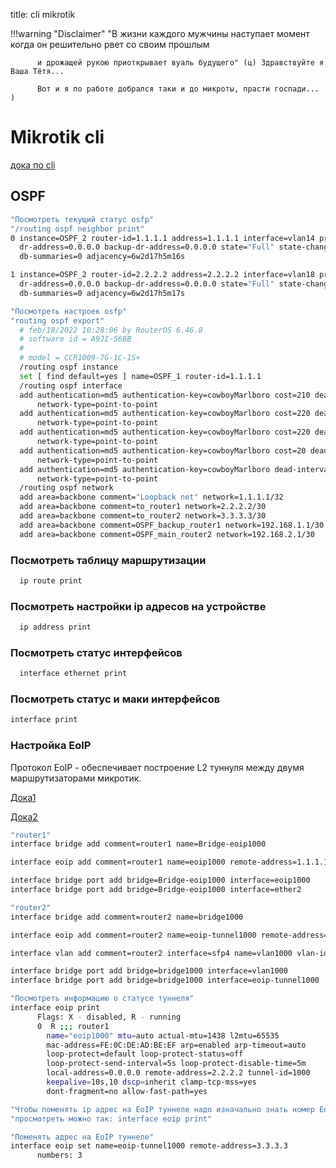 title: cli mikrotik

!!!warning "Disclaimer"
          "В жизни каждого мужчины наступает момент когда он решительно рвет со своим прошлым

          и дрожащей рукою приоткрывает вуаль будущего" (ц) Здравствуйте я Ваша Тётя...
          
          Вот и я по работе добрался таки и до микроты, прасти госпади... )

# Mikrotik cli

[дока по cli](https://jcutrer.com/howto/networking/mikrotik/show-mac-address-table)

## OSPF

```bash
"Посмотреть текущий статус osfp"
"/routing ospf neighbor print"
0 instance=OSPF_2 router-id=1.1.1.1 address=1.1.1.1 interface=vlan14 priority=128 
  dr-address=0.0.0.0 backup-dr-address=0.0.0.0 state="Full" state-changes=4 ls-retransmits=0 ls-requests=0 
  db-summaries=0 adjacency=6w2d17h5m16s 

1 instance=OSPF_2 router-id=2.2.2.2 address=2.2.2.2 interface=vlan18 priority=128 
  dr-address=0.0.0.0 backup-dr-address=0.0.0.0 state="Full" state-changes=5 ls-retransmits=0 ls-requests=0 
  db-summaries=0 adjacency=6w2d17h5m17s 

"Посмотреть настроек osfp"
"routing ospf export"         
  # feb/18/2022 10:28:06 by RouterOS 6.46.8
  # software id = A9JI-S6BB
  #
  # model = CCR1009-7G-1C-1S+
  /routing ospf instance
  set [ find default=yes ] name=OSPF_1 router-id=1.1.1.1
  /routing ospf interface
  add authentication=md5 authentication-key=cowboyMarlboro cost=210 dead-interval=12s hello-interval=3s interface=Tu1 \
      network-type=point-to-point
  add authentication=md5 authentication-key=cowboyMarlboro cost=220 dead-interval=12s disabled=yes hello-interval=3s \
      network-type=point-to-point
  add authentication=md5 authentication-key=cowboyMarlboro cost=220 dead-interval=12s hello-interval=3s interface=Tu2 \
      network-type=point-to-point
  add authentication=md5 authentication-key=cowboyMarlboro cost=20 dead-interval=12s hello-interval=3s interface=vlan14 \
      network-type=point-to-point
  add authentication=md5 authentication-key=cowboyMarlboro dead-interval=12s hello-interval=3s interface=vlan18 \
      network-type=point-to-point
  /routing ospf network
  add area=backbone comment="Loopback net" network=1.1.1.1/32
  add area=backbone comment=to_router1 network=2.2.2.2/30
  add area=backbone comment=to_router2 network=3.3.3.3/30
  add area=backbone comment=OSPF_backup_router1 network=192.168.1.1/30
  add area=backbone comment=OSPF_main_router2 network=192.168.2.1/30
```

### Посмотреть таблицу маршрутизации 
```bash
  ip route print                    
```

### Посмотреть настройки ip адресов на устройстве
```bash
  ip address print        
```

### Посмотреть статус интерфейсов
```bash
  interface ethernet print 
```
### Посмотреть статус и маки интерфейсов
```bash
interface print          
```

### Настройка EoIP
      
Протокол EoIP - обеспечивает построение L2 туннуля между двумя маршрутизаторами микротик.

[Дока1](https://wiki.mikrotik.com/wiki/Manual:Interface/EoIP)

[Дока2](https://asp24.ru/mikrotik/sozdanie-domashney-seti-na-baze-ustroystv-mikrotik-chast-5-sozdanie-eoip-tunnelya/)

```bash
"router1"
interface bridge add comment=router1 name=Bridge-eoip1000

interface eoip add comment=router1 name=eoip1000 remote-address=1.1.1.1 tunnel-id=1000

interface bridge port add bridge=Bridge-eoip1000 interface=eoip1000
interface bridge port add bridge=Bridge-eoip1000 interface=ether2

"router2"
interface bridge add comment=router2 name=bridge1000

interface eoip add comment=router2 name=eoip-tunnel1000 remote-address=2.2.2.2 tunnel-id=1000

interface vlan add comment=router2 interface=sfp4 name=vlan1000 vlan-id=1000

interface bridge port add bridge=bridge1000 interface=vlan1000
interface bridge port add bridge=bridge1000 interface=eoip-tunnel1000

"Посмотреть информацию о статусе туннеля"
interface eoip print
      Flags: X - disabled, R - running 
      0  R ;;; router1
        name="eoip1000" mtu=auto actual-mtu=1438 l2mtu=65535 
        mac-address=FE:0C:DE:AD:BE:EF arp=enabled arp-timeout=auto 
        loop-protect=default loop-protect-status=off 
        loop-protect-send-interval=5s loop-protect-disable-time=5m 
        local-address=0.0.0.0 remote-address=2.2.2.2 tunnel-id=1000 
        keepalive=10s,10 dscp=inherit clamp-tcp-mss=yes 
        dont-fragment=no allow-fast-path=yes 

"Чтобы поменять ip адрес на EoIP туннеле надо изначально знать номер EoIP туннеля"
"просмотреть можно так: interface eoip print"

"Поменять адрес на EoIP туннеле"
interface eoip set name=eoip-tunnel1000 remote-address=3.3.3.3
      numbers: 3
```

